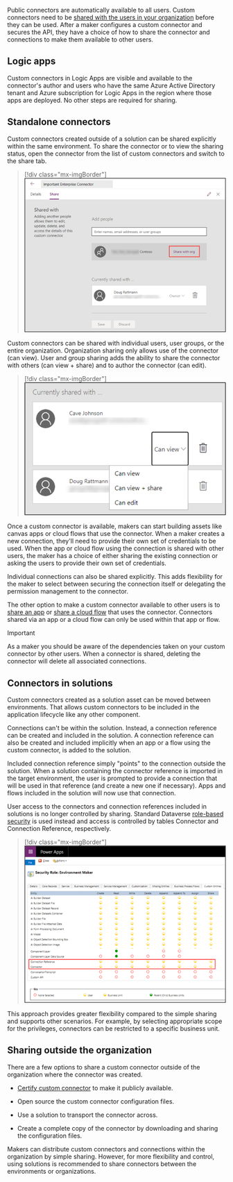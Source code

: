 Public connectors are automatically available to all users. Custom connectors need to be [shared with the users in your organization](https://docs.microsoft.com/connectors/custom-connectors/share/?azure-portal=true) before they can be used. After a maker configures a custom connector and secures the API, they have a choice of how to share the connector and connections to make them available to other users.

## Logic apps

Custom connectors in Logic Apps are visible and available to the connector's author and users who have the same Azure Active Directory tenant and Azure subscription for Logic Apps in the region where those apps are deployed. No other steps are required for sharing.

## Standalone connectors

Custom connectors created outside of a solution can be shared explicitly within the same environment. To share the connector or to view the sharing status, open the connector from the list of custom connectors and switch to the share tab.

> [!div class="mx-imgBorder"]
> [![Share tab of a custom connector property screen contains sharing details and allows connector sharing with the users in the organization.](../media/share-org.png)](../media/share-org.png#lightbox)

Custom connectors can be shared with individual users, user groups, or the entire organization. Organization sharing only allows use of the connector (can view). User and group sharing adds the ability to share the connector with others (can view + share) and to author the connector (can edit).

> [!div class="mx-imgBorder"]
> [![Connector sharing properties window displaying sharing options choices Can view, Can view + share, and Can edit.](../media/can-view.png)](../media/can-view.png#lightbox)

Once a custom connector is available, makers can start building assets like canvas apps or cloud flows that use the connector. When a maker creates a new connection, they'll need to provide their own set of credentials to be used. When the app or cloud flow using the connection is shared with other users, the maker has a choice of either sharing the existing connection or asking the users to provide their own set of credentials.

Individual connections can also be shared explicitly. This adds flexibility for the maker to select between securing the connection itself or delegating the permission management to the connector.

The other option to make a custom connector available to other users is to [share an app](https://docs.microsoft.com/powerapps/share-app/?azure-portal=true) or [share a cloud flow](https://docs.microsoft.com/power-automate/create-team-flows/?azure-portal=true) that uses the connector. Connectors shared via an app or a cloud flow can only be used within that app or flow.

> [!IMPORTANT]
> As a maker you should be aware of the dependencies taken on your custom connector by other users. When a connector is shared, deleting the connector will delete all associated connections.

## Connectors in solutions

Custom connectors created as a solution asset can be moved between environments. That allows custom connectors to be included in the application lifecycle like any other component.

Connections can't be within the solution. Instead, a connection reference can be created and included in the solution. A connection reference can also be created and included implicitly when an app or a flow using the custom connector, is added to the solution.

Included connection reference simply "points" to the connection outside the solution. When a solution containing the connector reference is imported in the target environment, the user is prompted to provide a connection that will be used in that reference (and create a new one if necessary). Apps and flows included in the solution will now use that connection.

User access to the connectors and connection references included in solutions is no longer controlled by sharing. Standard Dataverse [role-based security](https://docs.microsoft.com/power-platform/admin/wp-security-cds#role-based-security/?azure-portal=true) is used instead and access is controlled by tables Connector and Connection Reference, respectively.

> [!div class="mx-imgBorder"]
> [![Standard Dataverse security role editor illustrating setting privileges for Connector and Connection Reference tables.](../media/connection-reference.png)](../media/connection-reference.png#lightbox)

This approach provides greater flexibility compared to the simple sharing and supports other scenarios. For example, by selecting appropriate scope for the privileges, connectors can be restricted to a specific business unit.

## Sharing outside the organization

There are a few options to share a custom connector outside of the organization where the connector was created.

-   [Certify custom connector](https://docs.microsoft.com/connectors/custom-connectors/submit-certification/?azure-portal=true) to make it publicly available.

-   Open source the custom connector configuration files.

-   Use a solution to transport the connector across.

-   Create a complete copy of the connector by downloading and sharing the configuration files.

Makers can distribute custom connectors and connections within the organization by simple sharing. However, for more flexibility and control, using solutions is recommended to share connectors between the environments or organizations.